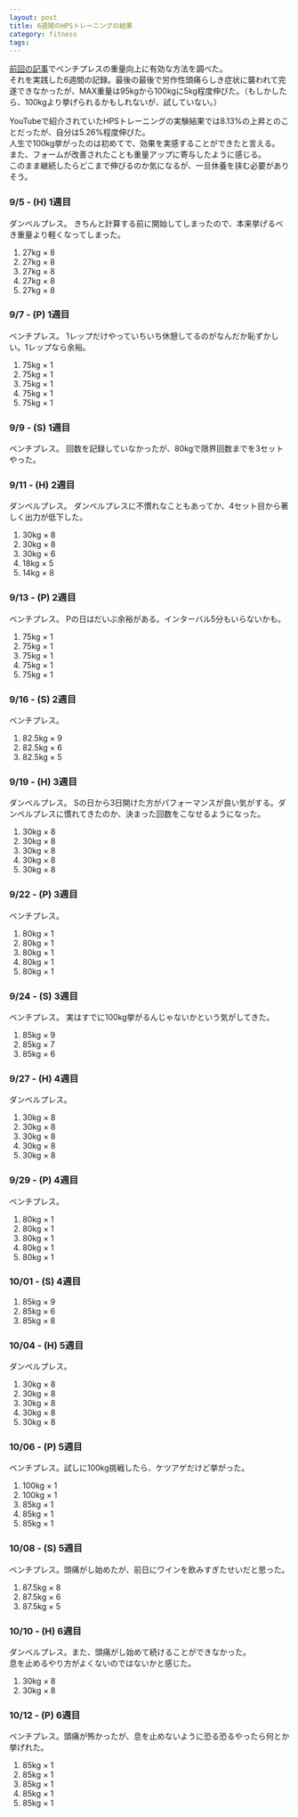 ```yaml
---
layout: post
title: 6週間のHPSトレーニングの結果
category: fitness
tags:
---
```


[前回の記事](/the-way-to-raise-up-100-kg/)でベンチプレスの重量向上に有効な方法を調べた。  
それを実践した6週間の記録。最後の最後で労作性頭痛らしき症状に襲われて完遂できなかったが、MAX重量は95kgから100kgに5kg程度伸びた。（もしかしたら、100kgより挙げられるかもしれないが、試していない。）

YouTubeで紹介されていたHPSトレーニングの実験結果では8.13%の上昇とのことだったが、自分は5.26%程度伸びた。  
人生で100kg挙がったのは初めてで、効果を実感することができたと言える。  
また、フォームが改善されたことも重量アップに寄与したように感じる。  
このまま継続したらどこまで伸びるのか気になるが、一旦休養を挟む必要がありそう。

### 9/5 - (H) 1週目

ダンベルプレス。
きちんと計算する前に開始してしまったので、本来挙げるべき重量より軽くなってしまった。


1. 27kg &times; 8
2. 27kg &times; 8
3. 27kg &times; 8
4. 27kg &times; 8
5. 27kg &times; 8

### 9/7 - (P) 1週目

ベンチプレス。
1レップだけやっていちいち休憩してるのがなんだか恥ずかしい。1レップなら余裕。

1. 75kg &times; 1
2. 75kg &times; 1
3. 75kg &times; 1
4. 75kg &times; 1
5. 75kg &times; 1

### 9/9 - (S) 1週目

ベンチプレス。
回数を記録していなかったが、80kgで限界回数までを3セットやった。

### 9/11 - (H) 2週目

ダンベルプレス。
ダンベルプレスに不慣れなこともあってか、4セット目から著しく出力が低下した。

1. 30kg &times; 8
2. 30kg &times; 8
3. 30kg &times; 6
4. 18kg &times; 5
5. 14kg &times; 8

### 9/13 - (P) 2週目

ベンチプレス。
Pの日はだいぶ余裕がある。インターバル5分もいらないかも。

1. 75kg &times; 1
2. 75kg &times; 1
3. 75kg &times; 1
4. 75kg &times; 1
5. 75kg &times; 1

### 9/16 - (S) 2週目

ベンチプレス。

1. 82.5kg &times; 9
2. 82.5kg &times; 6
3. 82.5kg &times; 5

### 9/19 - (H) 3週目

ダンベルプレス。
Sの日から3日開けた方がパフォーマンスが良い気がする。ダンベルプレスに慣れてきたのか、決まった回数をこなせるようになった。

1. 30kg &times; 8
2. 30kg &times; 8
3. 30kg &times; 8
4. 30kg &times; 8
5. 30kg &times; 8

### 9/22 - (P) 3週目

ベンチプレス。

1. 80kg &times; 1
2. 80kg &times; 1
3. 80kg &times; 1
4. 80kg &times; 1
5. 80kg &times; 1

### 9/24 - (S) 3週目

ベンチプレス。
実はすでに100kg挙がるんじゃないかという気がしてきた。

1. 85kg &times; 9
2. 85kg &times; 7
3. 85kg &times; 6

### 9/27 - (H) 4週目

ダンベルプレス。

1. 30kg &times; 8
2. 30kg &times; 8
3. 30kg &times; 8
4. 30kg &times; 8
5. 30kg &times; 8

### 9/29 - (P) 4週目

ベンチプレス。

1. 80kg &times; 1
2. 80kg &times; 1
3. 80kg &times; 1
4. 80kg &times; 1
5. 80kg &times; 1

### 10/01 - (S) 4週目

1. 85kg &times; 9
2. 85kg &times; 6
3. 85kg &times; 8

### 10/04 - (H) 5週目

ダンベルプレス。

1. 30kg &times; 8
2. 30kg &times; 8
3. 30kg &times; 8
4. 30kg &times; 8
5. 30kg &times; 8

### 10/06 - (P) 5週目

ベンチプレス。試しに100kg挑戦したら、ケツアゲだけど挙がった。

1. 100kg &times; 1
2. 100kg &times; 1
3. 85kg &times; 1
4. 85kg &times; 1
5. 85kg &times; 1

### 10/08 - (S) 5週目

ベンチプレス。頭痛がし始めたが、前日にワインを飲みすぎたせいだと思った。

1. 87.5kg &times; 8
2. 87.5kg &times; 6
3. 87.5kg &times; 5

### 10/10 - (H) 6週目

ダンベルプレス。また、頭痛がし始めて続けることができなかった。  
息を止めるやり方がよくないのではないかと感じた。

1. 30kg &times; 8
2. 30kg &times; 8

### 10/12 - (P) 6週目

ベンチプレス。頭痛が怖かったが、息を止めないように恐る恐るやったら何とか挙げれた。

1. 85kg &times; 1
2. 85kg &times; 1
3. 85kg &times; 1
4. 85kg &times; 1
5. 85kg &times; 1
